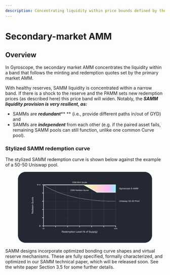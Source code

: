 ```yaml
---
description: Concentrating liquidity within price bounds defined by the PAMM
---
```


# Secondary-market AMM

## Overview

In Gyroscope, the secondary market AMM concentrates the liquidity within a band that follows the minting and redemption quotes set by the primary market AMM.

With healthy reserves, SAMM liquidity is concentrated within a narrow band. If there is a shock to the reserve and the PAMM sets new redemption prices (as described here) this price band will widen. Notably, the _**SAMM liquidity provision is very resilient, as:**_

* SAMMs are _**redundant**_** ** (i.e., provide different paths in/out of GYD) and
* SAMMs are _**independent**_ from each other (e.g. if the paired asset fails, remaining SAMM pools can still function, unlike one common Curve pool).

### Stylized SAMM redemption curve

The stylized SAMM redemption curve is shown below against the example of a 50-50 Uniswap pool.

<figure><img src="../../../.gitbook/assets/Graph 1 v2.png" alt=""><figcaption></figcaption></figure>

SAMM designs incorporate optimized bonding curve shapes and virtual reserve mechanisms. These are fully specified, formally characterized, and optimized in our SAMM technical paper, which will be released soon. See the white paper Section 3.5 for some further details.

